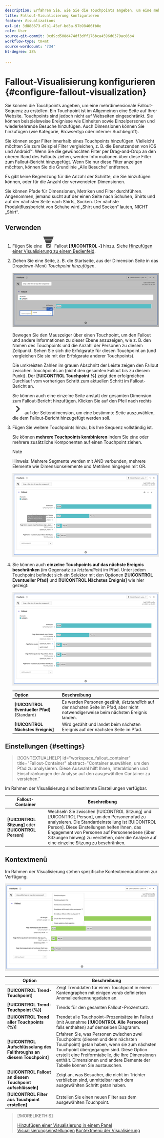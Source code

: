 ```yaml
---
description: Erfahren Sie, wie Sie die Touchpoints angeben, um eine mehrdimensionale Fallout-Sequenz zu erstellen.
title: Fallout-Visualisierung konfigurieren
feature: Visualizations
exl-id: 3d888673-d7b1-45ef-bd3a-97b98466fb0e
role: User
source-git-commit: 0cd9cd508d474df3dff176bca4596d0379ac86b4
workflow-type: tm+mt
source-wordcount: '734'
ht-degree: 38%

---
```


# Fallout-Visualisierung konfigurieren {#configure-fallout-visualization}


Sie können die Touchpoints angeben, um eine mehrdimensionale Fallout-Sequenz zu erstellen. Ein Touchpoint ist im Allgemeinen eine Seite auf Ihrer Website. Touchpoints sind jedoch nicht auf Webseiten eingeschränkt. Sie können beispielsweise Ereignisse wie Einheiten sowie Einzelpersonen und wiederkehrende Besuche hinzufügen. Auch Dimensionen können Sie hinzufügen (wie Kategorie, Browsertyp oder interner Suchbegriff).

Sie können sogar Filter innerhalb eines Touchpoints hinzufügen. Vielleicht möchten Sie zum Beispiel Filter vergleichen, z. B. die Benutzenden von iOS und Android™. Wenn Sie die gewünschten Filter per Drag-and-Drop an den oberen Rand des Fallouts ziehen, werden Informationen über diese Filter zum Fallout-Bericht hinzugefügt. Wenn Sie nur diese Filter anzeigen möchten, können Sie die Grundlinie „Alle Besuche“ entfernen.

Es gibt keine Begrenzung für die Anzahl der Schritte, die Sie hinzufügen können, oder für die Anzahl der verwendeten Dimensionen.

Sie können Pfade für Dimensionen, Metriken und Filter durchführen. Angenommen, jemand sucht auf der einen Seite nach Schuhen, Shirts und auf der nächsten Seite nach Shirts, Socken. Der nächste Produktflussbericht von Schuhe wird „Shirt und Socken“ lauten, NICHT „Shirt“.

## Verwenden

1. Fügen Sie eine ![ConversionFunnel](/help/assets/icons/ConversionFunnel.svg)Fallout **[!UICONTROL -]** hinzu. Siehe [Hinzufügen einer Visualisierung zu einem Bedienfeld](../freeform-analysis-visualizations.md#add-visualizations-to-a-panel).
1. Ziehen Sie eine Seite, z. B. die Startseite, aus der Dimension Seite in das Dropdown-Menü *Touchpoint hinzufügen*.

   ![Die Startseite aus der Dimension Startseite, die in das Feld Touchpoint hinzufügen gezogen wurde.](assets/fallout-drag.png)

   Bewegen Sie den Mauszeiger über einen Touchpoint, um den Fallout und andere Informationen zu dieser Ebene anzuzeigen, wie z. B. den Namen des Touchpoints und die Anzahl der Personen zu diesem Zeitpunkt. Sehen Sie sich die Erfolgsrate für diesen Touchpoint an (und vergleichen Sie sie mit der Erfolgsrate anderer Touchpoints).

   Die umkreisten Zahlen im grauen Abschnitt der Leiste zeigen den Fallout zwischen Touchpoints an (nicht den gesamten Fallout bis zu diesem Punkt). Der **[!UICONTROL Touchpoint %]** zeigt den erfolgreichen Durchlauf vom vorherigen Schritt zum aktuellen Schritt im Fallout-Bericht an.

   Sie können auch eine einzelne Seite anstatt der gesamten Dimension zum Fallout-Bericht hinzufügen. Klicken Sie auf den Pfeil nach rechts ![ChevronRight](/help/assets/icons/ChevronRight.svg) auf der Seitendimension, um eine bestimmte Seite auszuwählen, die dem Fallout-Bericht hinzugefügt werden soll.

1. Fügen Sie weitere Touchpoints hinzu, bis Ihre Sequenz vollständig ist.

   Sie können **mehrere Touchpoints kombinieren** indem Sie eine oder mehrere zusätzliche Komponenten auf einen Touchpoint ziehen.

   >[!NOTE]
   >
   >Hinweis: Mehrere Segmente werden mit AND verbunden, mehrere Elemente wie Dimensionselemente und Metriken hingegen mit OR.

   ![Die Seite: CamerRoll oder Seite: Kamera-Touchpoints hervorgehoben.](assets/fallout-or.png)

1. Sie können auch **einzelne Touchpoints auf das nächste Ereignis beschränken** (im Gegensatz zu *letztendlich*) im Pfad. Unter jedem Touchpoint befindet sich ein Selektor mit den Optionen **[!UICONTROL Eventueller Pfad]** und **[!UICONTROL Nächstes Ereignis]** wie hier gezeigt:

   ![Die Ansicht „Alle Besuche“ mit hervorgehobener Option „Endgültiger Pfad“. ](assets/fallout-nexthit.png)

   | Option | Beschreibung |
   |---|---|
   | **[!UICONTROL Eventueller Pfad]** (Standard) | Es werden Personen gezählt, *(letztendlich* auf der nächsten Seite im Pfad, aber nicht notwendigerweise beim nächsten Ereignis landen. |
   | **[!UICONTROL Nächstes Ereignis]** | Wird gezählt und landet beim nächsten Ereignis auf der nächsten Seite im Pfad. |


## Einstellungen {#settings}

>[!CONTEXTUALHELP]
>id="workspace_fallout_container"
>title="Fallout-Container"
>abstract="Container auswählen, um den Pfad zu analysieren. Diese Auswahl hilft Ihnen, Interaktionen und Einschränkungen der Analyse auf den ausgewählten Container zu verstehen."

Im Rahmen der Visualisierung sind bestimmte Einstellungen verfügbar.

| Fallout-Container | Beschreibung |
|--- |--- |
| **[!UICONTROL Sitzung]** oder **[!UICONTROL Person]** | Wechseln Sie zwischen [!UICONTROL Sitzung] und [!UICONTROL Person], um den Personenpfad zu analysieren. Die Standardeinstellung ist [!UICONTROL Person]. Diese Einstellungen helfen Ihnen, das Engagement von Personen auf Personenebene (über Sitzungen hinweg) zu verstehen, oder die Analyse auf eine einzelne Sitzung zu beschränken. |


## Kontextmenü

Im Rahmen der Visualisierung stehen spezifische Kontextmenüoptionen zur Verfügung.

![Fallout-Optionen](assets/fallout-options.png)

| Option | Beschreibung |
|--- |--- |
| **[!UICONTROL Trend-Touchpoint]** | Zeigt Trenddaten für einen Touchpoint in einem Kantengraphen mit einigen vorab definierten Anomalieerkennungsdaten an. |
| **[!UICONTROL Trend-Touchpoint (%)]** | Trends für den gesamten Fallout-Prozentsatz. |
| **[!UICONTROL Trend aller Touchpoints (%)]** | Trendet alle Touchpoint-Prozentsätze im Fallout (mit Ausnahme **[!UICONTROL Alle Personen]** falls enthalten) auf demselben Diagramm. |
| **[!UICONTROL Aufschlüsselung des Fallthroughs an diesem Touchpoint]** | Erfahren Sie, was Personen zwischen zwei Touchpoints (diesem und dem nächsten Touchpoint) getan haben, wenn sie zum nächsten Touchpoint übergegangen sind. Diese Option erstellt eine Freiformtabelle, die Ihre Dimensionen enthält. Dimensionen und andere Elemente der Tabelle können Sie austauschen. |
| **[!UICONTROL Fallout an diesem Touchpoint aufschlüsseln]** | Zeigt an, was Besucher, die nicht im Trichter verblieben sind, unmittelbar nach dem ausgewählten Schritt getan haben. |
| **[!UICONTROL Filter aus Touchpoint erstellen]** | Erstellen Sie einen neuen Filter aus dem ausgewählten Touchpoint. |

>[!MORELIKETHIS]
>
>[Hinzufügen einer Visualisierung in einem Panel](/help/analysis-workspace/visualizations/freeform-analysis-visualizations.md#add-visualizations-to-a-panel)
>[Visualisierungseinstellungen](/help/analysis-workspace/visualizations/freeform-analysis-visualizations.md#settings)
>[Kontextmenü der Visualisierung](/help/analysis-workspace/visualizations/freeform-analysis-visualizations.md#context-menu)
>

